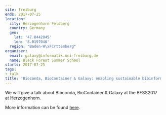 ```yaml
---
site: freiburg
ends: 2017-07-25
location:
  city: Herzogenhorn Feldberg
  country: Germany
  geo:
    lat: '47.8442045'
    lon: '8.0197046'
  region: "Baden-W\xFCrttemberg"
organiser:
  email: galaxy@informatik.uni-freiburg.de
  name: Black Forest Summer School
starts: 2017-07-25
tags:
- talk
title: 'Bioconda, BioContainer & Galaxy: enabling sustainable bioinformatic infrastructure'
---
```


We will give a talk about Bioconda, BioContainer & Galaxy at the BFSS2017 at Herzogenhorn.

More information can be found [here](http://plantco.de/BFSS2017/).
